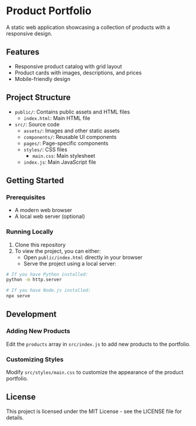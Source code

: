 # Product Portfolio

A static web application showcasing a collection of products with a responsive design.

## Features

- Responsive product catalog with grid layout
- Product cards with images, descriptions, and prices
- Mobile-friendly design

## Project Structure

- `public/`: Contains public assets and HTML files
  - `index.html`: Main HTML file
- `src/`: Source code
  - `assets/`: Images and other static assets
  - `components/`: Reusable UI components
  - `pages/`: Page-specific components
  - `styles/`: CSS files
    - `main.css`: Main stylesheet
  - `index.js`: Main JavaScript file

## Getting Started

### Prerequisites

- A modern web browser
- A local web server (optional)

### Running Locally

1. Clone this repository
2. To view the project, you can either:
   - Open `public/index.html` directly in your browser
   - Serve the project using a local server:

```bash
# If you have Python installed:
python -m http.server

# If you have Node.js installed:
npx serve
```

## Development

### Adding New Products

Edit the `products` array in `src/index.js` to add new products to the portfolio.

### Customizing Styles

Modify `src/styles/main.css` to customize the appearance of the product portfolio.

## License

This project is licensed under the MIT License - see the LICENSE file for details.